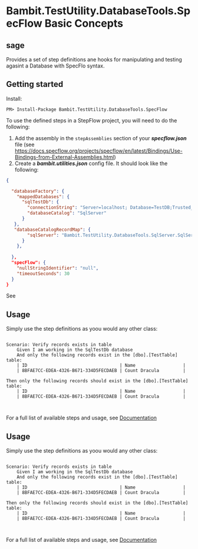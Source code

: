 # Bambit.TestUtility.DatabaseTools.SpecFlow Basic Concepts

## sage
Provides a set of step definitions ane hooks for manipulating and testing agasint a Database with SpecFlo syntax.

## Getting started

Install:
```shell
PM> Install-Package Bambit.TestUtility.DatabaseTools.SpecFlow

```

To use the defined steps in a StepFlow project, you will need to do the following:
 1. Add the assembly in the `stepAssemblies` section of your ***specflow.json*** file (see https://docs.specflow.org/projects/specflow/en/latest/Bindings/Use-Bindings-from-External-Assemblies.html)
 2. Create a ***bambit.utilities.json*** config file.  It should look like the following:
```json
{

  "databaseFactory": {
    "mappedDatabases": {
      "sqlTestDb": {
        "connectionString": "Server=localhost; Database=TestDB;Trusted_Connection=true",
        "databaseCatalog": "SqlServer"
      }
   },
   "databaseCatalogRecordMap": {
        "sqlServer": "Bambit.TestUtility.DatabaseTools.SqlServer.SqlServerDatabaseCatalogRecord,  Bambit.TestUtility.DatabaseTools.SqlServer"
      }
    },
      
  },
  "specFlow": {
    "nullStringIdentifier": "null",
    "timeoutSeconds": 30
  }
}

```
See 


## Usage

Simply use the step definitions as yoou would any other class:

```gherkin

Scenario: Verify records exists in table
	Given I am working in the SqlTestDb database
	And only the following records exist in the [dbo].[TestTable] table:
	| ID                                   | Name                  |
	| 8BFAE7CC-EDEA-4326-B671-334D5FECDAEB | Count Dracula         |
   
Then only the following records should exist in the [dbo].[TestTable] table:
	| ID                                   | Name                  |
	| 8BFAE7CC-EDEA-4326-B671-334D5FECDAEB | Count Dracula         |
   
	
```
For a full list of available steps and usage, see [Documentation](https://github.com/BambitTech/test-utils/Overview.html)




## Usage

Simply use the step definitions as yoou would any other class:

```gherkin

Scenario: Verify records exists in table
	Given I am working in the SqlTestDb database
	And only the following records exist in the [dbo].[TestTable] table:
	| ID                                   | Name                  |
	| 8BFAE7CC-EDEA-4326-B671-334D5FECDAEB | Count Dracula         |
   
Then only the following records should exist in the [dbo].[TestTable] table:
	| ID                                   | Name                  |
	| 8BFAE7CC-EDEA-4326-B671-334D5FECDAEB | Count Dracula         |
   
	
```
For a full list of available steps and usage, see [Documentation](https://github.com/BambitTech/test-utils/Overview.html)
